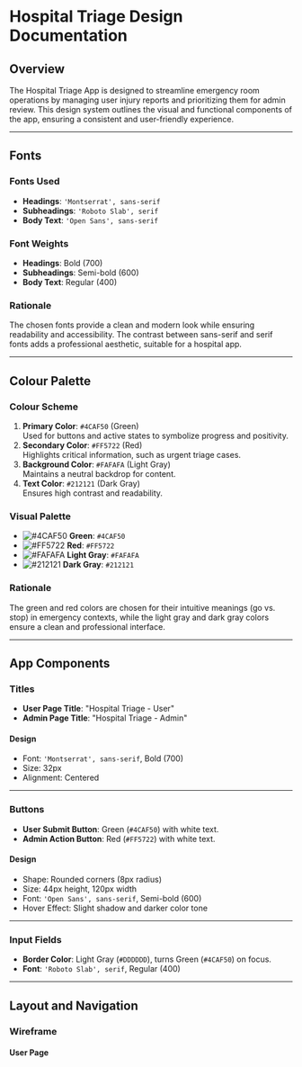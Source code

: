 # Hospital Triage Design Documentation

## Overview
The Hospital Triage App is designed to streamline emergency room operations by managing user injury reports and prioritizing them for admin review. This design system outlines the visual and functional components of the app, ensuring a consistent and user-friendly experience.

---

## Fonts

### Fonts Used
- **Headings**: `'Montserrat', sans-serif`
- **Subheadings**: `'Roboto Slab', serif`
- **Body Text**: `'Open Sans', sans-serif`

### Font Weights
- **Headings**: Bold (700)
- **Subheadings**: Semi-bold (600)
- **Body Text**: Regular (400)

### Rationale
The chosen fonts provide a clean and modern look while ensuring readability and accessibility. The contrast between sans-serif and serif fonts adds a professional aesthetic, suitable for a hospital app.

---

## Colour Palette

### Colour Scheme
1. **Primary Color**: `#4CAF50` (Green)  
   Used for buttons and active states to symbolize progress and positivity.
2. **Secondary Color**: `#FF5722` (Red)  
   Highlights critical information, such as urgent triage cases.
3. **Background Color**: `#FAFAFA` (Light Gray)  
   Maintains a neutral backdrop for content.
4. **Text Color**: `#212121` (Dark Gray)  
   Ensures high contrast and readability.

### Visual Palette
- ![#4CAF50](https://via.placeholder.com/15/4CAF50/000000?text=+) **Green**: `#4CAF50`
- ![#FF5722](https://via.placeholder.com/15/FF5722/000000?text=+) **Red**: `#FF5722`
- ![#FAFAFA](https://via.placeholder.com/15/FAFAFA/000000?text=+) **Light Gray**: `#FAFAFA`
- ![#212121](https://via.placeholder.com/15/212121/000000?text=+) **Dark Gray**: `#212121`

### Rationale
The green and red colors are chosen for their intuitive meanings (go vs. stop) in emergency contexts, while the light gray and dark gray colors ensure a clean and professional interface.

---

## App Components

### Titles
- **User Page Title**: "Hospital Triage - User"
- **Admin Page Title**: "Hospital Triage - Admin"

#### Design
- Font: `'Montserrat', sans-serif`, Bold (700)  
- Size: 32px  
- Alignment: Centered  

---

### Buttons
- **User Submit Button**: Green (`#4CAF50`) with white text.  
- **Admin Action Button**: Red (`#FF5722`) with white text.

#### Design
- Shape: Rounded corners (8px radius)  
- Size: 44px height, 120px width  
- Font: `'Open Sans', sans-serif`, Semi-bold (600)  
- Hover Effect: Slight shadow and darker color tone  

---

### Input Fields
- **Border Color**: Light Gray (`#DDDDDD`), turns Green (`#4CAF50`) on focus.  
- **Font**: `'Roboto Slab', serif`, Regular (400)  

---

## Layout and Navigation

### Wireframe
#### User Page
